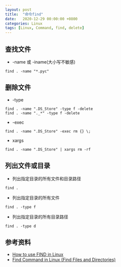 ```yaml
---
layout: post
title:  "命令find"
date:   2020-12-29 00:00:00 +0800
categories: Linux
tags: [Linux, Command, find, delete]
---
```


## 查找文件
* -name 或 -iname(大小写不敏感)
```shell
find . -name "*.pyc"
```

## 删除文件
* -type
```shell
find . -name ".DS_Store" -type f -delete
find . -name "._*" -type f -delete
```

* -exec
```shell
find . -name ".DS_Store" -exec rm {} \;
```

* xargs
```shell
find . -name ".DS_Store" | xargs rm -rf
```

## 列出文件或目录
* 列出指定目录的所有文件和目录路径
```shelll
find .
```

* 列出指定目录的所有文件
```shelll
find . -type f
```

* 列出指定目录的所有目录路径
```shelll
find . -type d
```

## 参考资料
* [How to use FIND in Linux](https://opensource.com/article/18/4/how-use-find-linux)
* [Find Command in Linux (Find Files and Directories)](https://linuxize.com/post/how-to-find-files-in-linux-using-the-command-line/)
